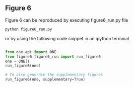 ## Figure 6

Figure 6 can be reproduced by executing figure6_run.py file 
```
python figure6_run.py
```

or by using the following code snippet in an ipython terminal

```python

from one.api import ONE
from figure6.figure6_run import run_figure6
one = ONE()
run_figure6(one)

# To also generate the supplementary figures
run_figure6(one, supplementary=True)

```